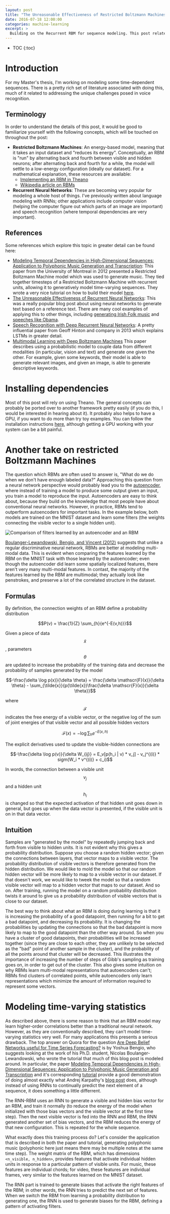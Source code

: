 ```yaml
---
layout: post
title: "The Unreasonable Effectiveness of Restricted Boltzmann Machines"
date: 2016-07-18 12:00:00
categories: machine-learning
excerpt: >
  Building on the Recurrent RBM for sequence modeling. This post relates to what I am doing for my Master's thesis.
---
```


* TOC
{:toc}

# Introduction

For my Master's thesis, I'm working on modeling some time-dependent sequences. There is a pretty rich set of literature associated with doing this, much of it related to addressing the unique challenges posed in voice recognition.

## Terminology

In order to understand the details of this post, it would be good to familiarize yourself with the following concepts, which will be touched on throughout the post:

 - **Restricted Boltzmann Machines**: An energy-based model, meaning that it takes an input dataset and "reduces its energy". Conceptually, an RBM is "run" by alternating back and fourth between visible and hidden neurons; after alternating back and fourth for a while, the model will settle to a low-energy configuration (ideally our dataset). For a mathematical explanation, these resources are available:
   - [Implementing an RBM in Theano][deeplearning-rbm]
   - [Wikipedia article on RBMs][wikipedia-rbm]
 - **Recurrent Neural Networks**: These are becoming very popular for modeling a whole host of things. I've previously written about language modeling with RNNs; other applications include computer vision (helping the computer figure out which parts of an image are important) and speech recognition (where temporal dependencies are very important).

## References

Some references which explore this topic in greater detail can be found here:

 - [Modeling Temporal Dependencies in High-Dimensional Sequences: Application to Polyphonic Music Generation and Transcription][modeling-temporal-dependencies]: This paper from the University of Montreal in 2012 presented a Restricted Boltzmann Machine model which was used to generate music. They tied together timesteps of a Restricted Boltzmann Machine with recurrent units, allowing it to generatively model time-varying sequences. They wrote a very nice tutorial on how to build their model [here][deeplearning-rnnrbm].
 - [The Unreasonable Effectiveness of Recurrent Neural Networks][karpathy-effectiveness]: This was a really popular blog post about using neural networks to generate text based on a reference text. There are many cool examples of applying this to other things, including [generating Irish Folk music](https://soundcloud.com/seaandsailor/sets/char-rnn-composes-irish-folk-music) and [speeches like Obama](https://medium.com/@samim/obama-rnn-machine-generated-political-speeches-c8abd18a2ea0#.38lq4zkal).
 - [Speech Recognition with Deep Recurrent Neural Networks][graves-speech]: A pretty influential paper from Geoff Hinton and company in 2013 which explains LSTMs in greater detail.
 - [Multimodal Learning with Deep Boltzmann Machines][multimodal-learning] This paper describes using a probabilistic model to couple data from different modalities (in particular, vision and text) and generate one given the other. For example, given some keywords, their model is able to generate relevant images, and given an image, is able to generate descriptive keywords.

# Installing dependencies

Most of this post will rely on using Theano. The general concepts can probably be ported over to another framework pretty easily (if you do this, I would be interested in hearing about it). It probably also helps to have a GPU, if you want to do more than try toy examples. You can follow the installation instructions [here](http://deeplearning.net/software/theano/install.html), although getting a GPU working with your system can be a bit painful.

# Another take on restricted Boltzmann Machines

The question which RBMs are often used to answer is, "What do we do when we don't have enough labeled data?" Approaching this question from a neural network perspective would probably lead you to the [autoencoder](https://en.wikipedia.org/wiki/Autoencoder), where instead of training a model to produce some output given an input, you train a model to reproduce the input. Autoencoders are easy to think about, because they build on the knowledge that most people have about conventional neural networks. However, in practice, RBMs tend to outperform autoencoders for important tasks. In the example below, both models are trained on the MNIST dataset and learn some filters (the weights connecting the visible vector to a single hidden unit).

![Comparison of filters learned by an autoencoder and an RBM](/resources/generative_modeling/autoencoder_rbm_mnist.png)

[Boulanger-Lewandowski, Bengio, and Vincent (2012)][modeling-temporal-dependencies] suggests that unlike a regular discriminative neural network, RBMs are better at modeling multi-modal data. This is evident when comparing the features learned by the RBM on the MNIST task with those learned by the autoencoder; even though the autoencoder did learn some spatially localized features, there aren't very many multi-modal features. In contast, the majority of the features learned by the RBM are multimodal; they actually look like penstrokes, and preserve a lot of the correlated structure in the dataset.

## Formulas

By definition, the connection weights of an RBM define a probability distribution

$$P(v) = \frac{1}{Z} \sum_{h}{e^{-E(v,h)}}$$

Given a piece of data $$\tilde{x}$$, parameters $$\theta$$ are updated to increase the probability of the training data and decrease the probability of samples generated by the model

$$-\frac{\delta \log p(x)}{\delta \theta} = \frac{\delta \mathscr{F}(x)}{\delta \theta} - \sum_{\tilde{x}}{p(\tilde{x})\frac{\delta \mathscr{F}(x)}{\delta \theta}}$$

where $$\mathscr{F}$$ indicates the free energy of a visible vector, or the negative log of the sum of joint energies of that visible vector and all possible hidden vectors

$$\mathscr{F}(x) = -\log \sum_{h}{e^{-E(x,h)}}$$

The explicit derivatives used to update the visible-hidden connections are

$$-\frac{\delta \log p(v)}{\delta W_{ij}} = E_v[p(h_i | v) * v_j] - v_j^{(i)} * sigm(W_i * v^{(i)} + c_i)$$

In words, the connection between a visible unit $$v_j$$ and a hidden unit $$h_i$$ is changed so that the expected activation of that hidden unit goes down in general, but goes up when the data vector is presented, if the visible unit is on in that data vector.

## Intuition

Samples are "generated by the model" by repeatedly jumping back and forth from visible to hidden units. It is not evident why this gives a probability distribution. Suppose you choose a random hidden vector; given the connections between layers, that vector maps to a visible vector. The probability distribution of visible vectors is therefore generated from the hidden distribution. We would like to mold the model so that our random hidden vector will be more likely to map to a visible vector in our dataset. If that doesn't work, we would like to tweek the model so that a random visible vector will map to a hidden vector that maps to our dataset. And so on. After training, running the model on a random probability distribution twists it around to give us a probability distribution of visible vectors that is close to our dataset.

The best way to think about what an RBM is doing during learning is that it is increasing the probability of a good datapoint, then running for a bit to get a bad datapoint, and decreasing its probability. It is changing the probabilities by updating the connections so that the bad datapoint is more likely to map to the good datapoint than the other way around. So when you have a cluster of good datapoints, their probabilities will be increased together (since they are close to each other, they are unlikely to be selected as the "bad" point of another sample in the cluster), and the probability of all the points around that cluster will be decreased. This illustrates the importance of increasing the number of steps of Gibb's sampling as training goes on, in order to get out of the cluster. This also gives some intuition on why RBMs learn multi-modal representations that autoencoders can't; RBMs find clusters of correlated points, while autoencoders only learn representations which minimize the amount of information required to represent some vectors.

# Modeling time-varying statistics

As described above, there is some reason to think that an RBM model may learn higher-order correlations better than a traditional neural network. However, as they are conventionally described, they can't model time-varying statistics very well. For many applications this presents a serious drawback. The top answer on Quora for the question [Are Deep Belief Networks useful for Time Series Forecasting?](https://www.quora.com/Are-Deep-Belief-Networks-useful-for-Time-Series-Forecasting) is by Yoshua Bengio, who suggests looking at the work of his Ph.D. student, Nicolas Boulanger-Lewandowski, who wrote the tutorial that much of this blog post is modeled around. In particular, the paper [Modeling Temporal Dependencies in High-Dimensional Sequences: Application to Polyphonic Music Generation and Transcription][modeling-temporal-dependencies] and it's corresponding [tutorial][deeplearning-rnnrbm] provide a good demonstration of doing almost exactly what Andrej Karpathy's [blog post][karpathy-effectiveness] does, although instead of using RNNs to continually predict the next element of a sequence, it does something a little differrent.

The RNN-RBM uses an RNN to generate a visible and hidden bias vector for an RBM, and train it normally (to reduce the energy of the model when initialized with those bias vectors and the visible vector at the first time step). Then the next visible vector is fed into the RNN and RBM, the RNN generated another set of bias vectors, and the RBM reduces the energy of that new configuration. This is repeated for the whole sequence.

What exactly does this training process do? Let's consider the application that is described in both the paper and tutorial, generating polyphonic music (polyphonic here just means there may be multiple notes at the same time step). The weight matrix of the RBM, which has dimensions `<n_visible, n_hidden>`, provides features that activate individual hidden units in response to a particular pattern of visible units. For music, these features are individual chords; for video, these features are individual frames, very similar to the features learned on the MNIST dataset.

The RNN part is trained to generate biases that activate the right features of the RBM; in other words, the RNN tries to predict the next set of features. When we switch the RBM from learning a probability distribution to generating one, the RNN is used to generate biases for the RBM, defining a pattern of activating filters.

<script src="https://ajax.googleapis.com/ajax/libs/jquery/2.2.2/jquery.min.js"></script>
<script type="text/javascript">
$(document).ready(function() {
    $("article").find("h1, h2, h3, h4, h5, h6").each(function(index) {
        var content = $(this).text();
        $(this).html("<a href=\"#markdown-toc\" style=\"color: black;\">" + content + "</a>");
    });
});
</script>


[graves-speech]: http://www.cs.toronto.edu/~fritz/absps/RNN13.pdf
[wikipedia-rbm]: https://en.wikipedia.org/wiki/Restricted_Boltzmann_machine
[deeplearning-rbm]: http://deeplearning.net/tutorial/rbm.html
[deeplearning-rnnrbm]: http://deeplearning.net/tutorial/rnnrbm.html
[karpathy-effectiveness]: http://karpathy.github.io/2015/05/21/rnn-effectiveness/
[modeling-temporal-dependencies]: http://www-etud.iro.umontreal.ca/~boulanni/ICML2012.pdf
[multimodal-learning]: https://papers.nips.cc/paper/4683-multimodal-learning-with-deep-boltzmann-machines.pdf
